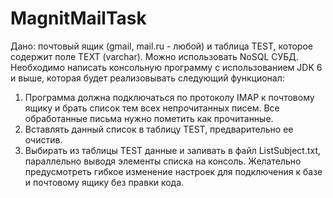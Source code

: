 # MagnitMailTask

Дано: почтовый ящик (gmail, mail.ru - любой) и таблица TEST, которое содержит поле TEXT
(varchar). Можно использовать NoSQL СУБД.
Необходимо написать консольную программу с использованием JDK 6 и выше, которая будет
реализовывать следующий функционал:
1. Программа должна подключаться по протоколу IMAP к почтовому ящику и брать
список тем всех непрочитанных писем. Все обработанные письма нужно пометить как
прочитанные.
2. Вставлять данный список в таблицу TEST, предварительно ее очистив.
3. Выбирать из таблицы TEST данные и заливать в файл ListSubject.txt, параллельно
выводя элементы списка на консоль.
Желательно предусмотреть гибкое изменение настроек для подключения к базе и почтовому
ящику без правки кода.
